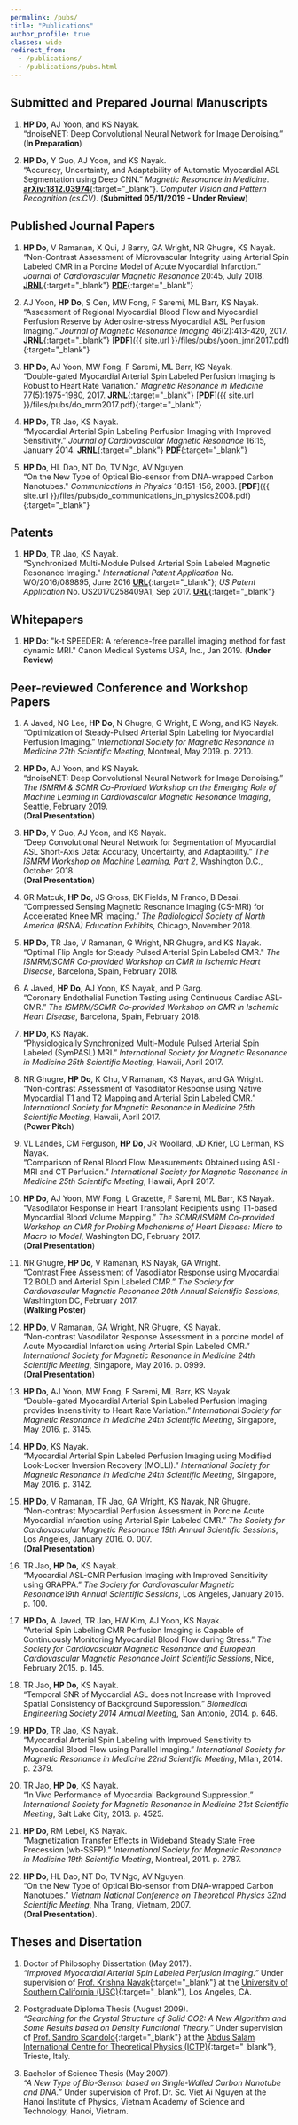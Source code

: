 ```yaml
---
permalink: /pubs/
title: "Publications"
author_profile: true
classes: wide
redirect_from: 
  - /publications/
  - /publications/pubs.html
---
```


Submitted and Prepared Journal Manuscripts
------
1. **HP Do**, AJ Yoon, and KS Nayak.<br/>
“dnoiseNET: Deep Convolutional Neural Network for Image Denoising.” (**In Preparation**)
  
1. **HP Do**, Y Guo, AJ Yoon, and KS Nayak.<br/>
“Accuracy, Uncertainty, and Adaptability of Automatic Myocardial ASL Segmentation using Deep CNN.” _Magnetic Resonance in Medicine_. [**arXiv:1812.03974**](https://arxiv.org/abs/1812.03974){:target="_blank"}. _Computer Vision and Pattern Recognition (cs.CV)_. (**Submitted 05/11/2019 - Under Review**)

Published Journal Papers
------
1. **HP Do**, V Ramanan, X Qui, J Barry, GA Wright, NR Ghugre, KS Nayak.<br/>
“Non-Contrast Assessment of Microvascular Integrity using Arterial Spin Labeled CMR in a Porcine Model of Acute Myocardial Infarction.” _Journal of Cardiovascular Magnetic Resonance_ 20:45, July 2018. [**JRNL**](https://jcmr-online.biomedcentral.com/articles/10.1186/s12968-018-0468-5){:target="_blank"} [**PDF**](https://jcmr-online.biomedcentral.com/track/pdf/10.1186/s12968-018-0468-5){:target="_blank"}

1. AJ Yoon, **HP Do**, S Cen, MW Fong, F Saremi, ML Barr, KS Nayak.<br/>
“Assessment of Regional Myocardial Blood Flow and Myocardial Perfusion Reserve by Adenosine-stress Myocardial ASL Perfusion Imaging.” _Journal of Magnetic Resonance Imaging_ 46(2):413-420, 2017. [**JRNL**](https://onlinelibrary.wiley.com/doi/abs/10.1002/jmri.25604){:target="_blank"} [**PDF**]({{ site.url }}/files/pubs/yoon_jmri2017.pdf){:target="_blank"}

1. **HP Do**, AJ Yoon, MW Fong, F Saremi, ML Barr, KS Nayak.<br/>
“Double-gated Myocardial Arterial Spin Labeled Perfusion Imaging is Robust to Heart Rate Variation.” _Magnetic Resonance in Medicine_ 77(5):1975-1980, 2017. [**JRNL**](https://onlinelibrary.wiley.com/doi/abs/10.1002/mrm.26282){:target="_blank"} [**PDF**]({{ site.url }}/files/pubs/do_mrm2017.pdf){:target="_blank"}

1. **HP Do**, TR Jao, KS Nayak.<br/>
“Myocardial Arterial Spin Labeling Perfusion Imaging with Improved Sensitivity.” _Journal of Cardiovascular Magnetic Resonance_ 16:15, January 2014. [**JRNL**](https://jcmr-online.biomedcentral.com/articles/10.1186/1532-429X-16-15){:target="_blank"} [**PDF**](https://jcmr-online.biomedcentral.com/track/pdf/10.1186/1532-429X-16-15){:target="_blank"}

1. **HP Do**, HL Dao, NT Do, TV Ngo, AV Nguyen.<br/>
“On the New Type of Optical Bio-sensor from DNA-wrapped Carbon Nanotubes." _Communications in Physics_ 18:151-156, 2008. [**PDF**]({{ site.url }}/files/pubs/do_communications_in_physics2008.pdf){:target="_blank"}  

Patents
------
1. **HP Do**, TR Jao, KS Nayak.<br/>
“Synchronized Multi-Module Pulsed Arterial Spin Labeled Magnetic Resonance Imaging." _International Patent Application_ No. WO/2016/089895, June 2016 [**URL**](https://patentscope.wipo.int/search/en/detail.jsf?docId=WO2016089895){:target="_blank"}; _US Patent Application_ No. US20170258409A1, Sep 2017. [**URL**](https://patents.google.com/patent/US20170258409A1/en){:target="_blank"}

Whitepapers
------
1. **HP Do**: "k-t SPEEDER: A reference-free parallel imaging method for fast dynamic MRI." Canon Medical Systems USA, Inc., Jan 2019. (**Under Review**)

Peer-reviewed Conference and Workshop Papers
------
1. A Javed, NG Lee, **HP Do**, N Ghugre, G Wright, E Wong, and KS Nayak.<br/>
“Optimization of Steady-Pulsed Arterial Spin Labeling for Myocardial Perfusion Imaging.” _International Society for Magnetic Resonance in Medicine 27th Scientific Meeting_, Montreal, May 2019. p. 2210.

1. **HP Do**, AJ Yoon, and KS Nayak.<br/>
“dnoiseNET: Deep Convolutional Neural Network for Image Denoising.” _The ISMRM & SCMR Co-Provided Workshop on the Emerging Role of Machine Learning in Cardiovascular Magnetic Resonance Imaging_, Seattle, February 2019.<br/>
(**Oral Presentation**)

1. **HP Do**, Y Guo, AJ Yoon, and KS Nayak.<br/>
“Deep Convolutional Neural Network for Segmentation of Myocardial ASL Short-Axis Data: Accuracy, Uncertainty, and Adaptability.” _The ISMRM Workshop on Machine Learning, Part 2_, Washington D.C., October 2018.<br/>
(**Oral Presentation**)

1. GR Matcuk, **HP Do**, JS Gross, BK Fields, M Franco, B Desai.<br/>
“Compressed Sensing Magnetic Resonance Imaging (CS-MRI) for Accelerated Knee MR Imaging.” _The Radiological Society of North America (RSNA) Education Exhibits_, Chicago, November 2018.  

1. **HP Do**, TR Jao, V Ramanan, G Wright, NR Ghugre, and KS Nayak.<br/>
“Optimal Flip Angle for Steady Pulsed Arterial Spin Labeled CMR." _The ISMRM/SCMR Co-provided Workshop on CMR in Ischemic Heart Disease_, Barcelona, Spain, February 2018.

1. A Javed, **HP Do**, AJ Yoon, KS Nayak, and P Garg.<br/> 
“Coronary Endothelial Function Testing using Continuous Cardiac ASL-CMR.” _The ISMRM/SCMR Co-provided Workshop on CMR in Ischemic Heart Disease_, Barcelona, Spain, February 2018.

1. **HP Do**, KS Nayak.<br/> 
“Physiologically Synchronized Multi-Module Pulsed Arterial Spin Labeled (SymPASL) MRI.” _International Society for Magnetic Resonance in Medicine 25th Scientific Meeting_, Hawaii, April 2017.

1. NR Ghugre, **HP Do**, K Chu, V Ramanan, KS Nayak, and GA Wright.<br/> 
“Non-contrast Assessment of Vasodilator Response using Native Myocardial T1 and T2 Mapping and Arterial Spin Labeled CMR.” _International Society for Magnetic Resonance in Medicine 25th Scientific Meeting_, Hawaii, April 2017.<br/>
(**Power Pitch**)

1. VL Landes, CM Ferguson, **HP Do**, JR Woollard, JD Krier, LO Lerman, KS Nayak.<br/>
“Comparison of Renal Blood Flow Measurements Obtained using ASL-MRI and CT Perfusion.” _International Society for Magnetic Resonance in Medicine 25th Scientific Meeting_, Hawaii, April 2017.

1. **HP Do**, AJ Yoon, MW Fong, L Grazette, F Saremi, ML Barr, KS Nayak.<br/>
“Vasodilator Response in Heart Transplant Recipients using T1-based Myocardial Blood Volume Mapping.” _The SCMR/ISMRM Co-provided Workshop on CMR for Probing Mechanisms of Heart Disease: Micro to Macro to Model_, Washington DC, February 2017.<br/>
(**Oral Presentation**)

1. NR Ghugre, **HP Do**, V Ramanan, KS Nayak, GA Wright.<br/>
“Contrast Free Assessment of Vasodilator Response using Myocardial T2 BOLD and Arterial Spin Labeled CMR.” _The Society for Cardiovascular Magnetic Resonance 20th Annual Scientific Sessions_, Washington DC, February 2017.<br/>
(**Walking Poster**)

1. **HP Do**, V Ramanan, GA Wright, NR Ghugre, KS Nayak.<br/>
“Non-contrast Vasodilator Response Assessment in a porcine model of Acute Myocardial Infarction using Arterial Spin Labeled CMR.” _International Society for Magnetic Resonance in Medicine 24th Scientific Meeting_, Singapore, May 2016. p. 0999.<br/>
(**Oral Presentation**)

1. **HP Do**, AJ Yoon, MW Fong, F Saremi, ML Barr, KS Nayak.<br/> 
“Double-gated Myocardial Arterial Spin Labeled Perfusion Imaging provides Insensitivity to Heart Rate Variation.” _International Society for Magnetic Resonance in Medicine 24th Scientific Meeting_, Singapore, May 2016. p. 3145.

1. **HP Do**, KS Nayak.<br/>
“Myocardial Arterial Spin Labeled Perfusion Imaging using Modified Look-Locker Inversion Recovery (MOLLI).” _International Society for Magnetic Resonance in Medicine 24th Scientific Meeting_, Singapore, May 2016. p. 3142.

1. **HP Do**, V Ramanan, TR Jao, GA Wright, KS Nayak, NR Ghugre.<br/>
“Non-contrast Myocardial Perfusion Assessment in Porcine Acute Myocardial Infarction using Arterial Spin Labeled CMR.” _The Society for Cardiovascular Magnetic Resonance 19th Annual Scientific Sessions_, Los Angeles, January 2016. O. 007.<br/>
(**Oral Presentation**)

1. TR Jao, **HP Do**, KS Nayak.<br/>
“Myocardial ASL-CMR Perfusion Imaging with Improved Sensitivity using GRAPPA.” _The Society for Cardiovascular Magnetic Resonance19th Annual Scientific Sessions_, Los Angeles, January 2016. p. 100.

1. **HP Do**, A Javed, TR Jao, HW Kim, AJ Yoon, KS Nayak.<br/>
"Arterial Spin Labeling CMR Perfusion Imaging is Capable of Continuously Monitoring Myocardial Blood Flow during Stress.” _The Society for Cardiovascular Magnetic Resonance and European Cardiovascular Magnetic Resonance Joint Scientific Sessions_, Nice, February 2015. p. 145.

1. TR Jao, **HP Do**, KS Nayak.<br/>
“Temporal SNR of Myocardial ASL does not Increase with Improved Spatial Consistency of Background Suppression.” _Biomedical Engineering Society 2014 Annual Meeting_, San Antonio, 2014. p. 646.

1. **HP Do**, TR Jao, KS Nayak.<br/>
“Myocardial Arterial Spin Labeling with Improved Sensitivity to Myocardial Blood Flow using Parallel Imaging.” _International Society for Magnetic Resonance in Medicine 22nd Scientific Meeting_, Milan, 2014. p. 2379.

1. TR Jao, **HP Do**, KS Nayak.<br/>
“In Vivo Performance of Myocardial Background Suppression.” _International Society for Magnetic Resonance in Medicine 21st Scientific Meeting_, Salt Lake City, 2013. p. 4525.

1. **HP Do**, RM Lebel, KS Nayak.<br/>
“Magnetization Transfer Effects in Wideband Steady State Free Precession (wb-SSFP).” _International Society for Magnetic Resonance in Medicine 19th Scientific Meeting_, Montreal, 2011. p. 2787.

1. **HP Do**, HL Dao, NT Do, TV Ngo, AV Nguyen.<br/>
“On the New Type of Optical Bio-sensor from DNA-wrapped Carbon Nanotubes.” _Vietnam National Conference on Theoretical Physics 32nd Scientific Meeting_, Nha Trang, Vietnam, 2007.<br/>
(**Oral Presentation**).

Theses and Disertation
------
1. Doctor of Philosophy Dissertation (May 2017).<br/> 
_“Improved Myocardial Arterial Spin Labeled Perfusion Imaging.”_ Under supervision of [Prof. Krishna Nayak](http://sipi.usc.edu/~knayak/){:target="_blank"} at the [University of Southern California (USC)](https://www.usc.edu/){:target="_blank"}, Los Angeles, CA.

1. Postgraduate Diploma Thesis (August 2009).<br/>
_“Searching for the Crystal Structure of Solid CO2: A New Algorithm and Some Results based on Density Functional Theory.”_ Under supervision of [Prof. Sandro Scandolo](https://www.ictp.it/phonebook/person?id=2464){:target="_blank"} at the [Abdus Salam International Centre for Theoretical Physics (ICTP)](https://www.ictp.it/){:target="_blank"}, Trieste, Italy.

1. Bachelor of Science Thesis (May 2007).<br/>
_“A New Type of Bio-Sensor based on Single-Walled Carbon Nanotube and DNA.”_ Under supervision of Prof. Dr. Sc. Viet Ai Nguyen at the Hanoi Institute of Physics, Vietnam Academy of Science and Technology, Hanoi, Vietnam.
